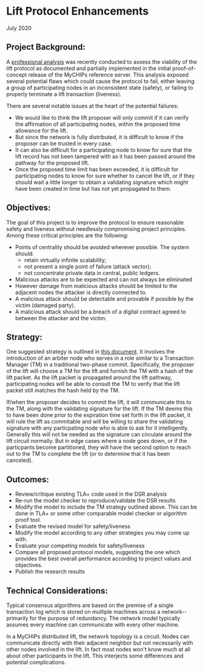 # Lift Protocol Enhancements
July 2020

## Project Background:
A [professional analysis](test/analysis/dsr/phase-1/results.md) was recently 
conducted to assess the viability of the lift protocol as documented and partially
implemented in the initial proof-of-concept release of the MyCHIPs reference server.
This analysis exposed several potential flaws which could cause the protocol to
fail, either leaving a group of participating nodes in an inconsistent state 
(safety), or failing to properly terminate a lift transaction (liveness).

There are several notable issues at the heart of the potential failures:
- We would like to think the lift proposer will only commit if it can verify the 
  affirmation of all participating nodes, within the proposed time allowance for
  the lift.
- But since the network is fully distributed, it is difficult to know if the 
  proposer can be trusted in every case.
- It can also be difficult for a participating node to know for sure that the lift
  record has not been tampered with as it has been passed around the pathway for
  the proposed lift.
- Once the proposed time limit has been exceeded, it is difficult for participating
  nodes to know for sure whether to cancel the lift, or if they should wait a little
  longer to obtain a validating signature which might have been created in time but
  has not yet propagated to them.

## Objectives:
The goal of this project is to improve the protocol to ensure reasonable safety
and liveness without needlessly compromising project principles.  Among these
critical principles are the following:
- Points of centrality should be avoided wherever possible.  The system should:
  - retain virtually infinite scalability;
  - not present a single point of failure (attack vector);
  - not concentrate private data in central, public ledgers.
- Malicious attacks are to be expected and can not always be eliminated
- However damage from malicious attacks should be limited to the adjacent nodes
  the attacker is directly connected to.
- A malicious attack should be detectable and provable if possible by the
  victim (damaged party).
- A malicious attack should be a breach of a digital contract agreed to between
  the attacker and the victim.

## Strategy:
One suggested strategy is outlined in [this document](doc/Safety).
It involves the introduction of an arbiter node who serves in a role similar to
a Transaction Manager (TM) in a traditional two-phase commit.  Specifically, the
proposer of the lift will choose a TM for the lift and furnish the TM with a
hash of the lift packet.  As the lift packet is propagated around the lift
pathway, participating nodes will be able to consult the TM to verify that the
lift packet still matches the hash held by the TM.

If/when the proposer decides to commit the lift, it will communicate this to the
TM, along with the validating signature for the lift.  If the TM deems this to 
have been done prior to the expiration time set forth in the lift packet, it will 
rule the lift as commitable and will be willing to share the validating signature
with any particpating node who is able to ask for it intelligently.  Generally
this will not be needed as the signature can circulate around the lift circuit
normally.  But in edge cases where a node goes down, or if the particpants become
partitioned, they will have the second option to reach out to the TM to complete
the lift (or to determine that it has been canceled).

## Outcomes:
- Review/critique existing TLA+ code used in the DSR analysis
- Re-run the model checker to reproduce/validate the DSR results
- Modify the model to include the TM strategy outlined above.  This can be done
  in TLA+ or some other comparable model checker or algorithm proof tool.
- Evaluate the revised model for safety/liveness
- Modify the model according to any other strategies you may come up with.
- Evaluate your competing models for safety/liveness
- Compare all proposed protocol models, suggesting the one which provides
  the best overall performance according to project values and objectives.
- Publish the research results

## Technical Considerations:
Typical consensus algorithms are based on the premise of a single transaction log
which is stored on multiple machines across a network--primarily for the purpose
of redundancy.  The network model typically assumes every machine can communicate
with every other machine.

In a MyCHIPs distributed lift, the network topology is a circuit.  Nodes can
communicate directly with their adjacent neighbor but not necessarily with other
nodes involved in the lift.  In fact most nodes won't know much at all about other
participants in the lift.  This interjects some differences and potential 
complications.
